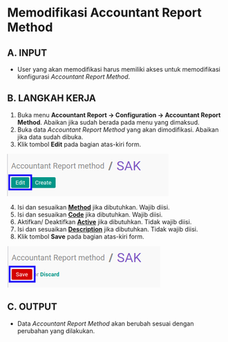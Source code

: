 # Memodifikasi Accountant Report Method

## A. INPUT

* User yang akan memodifikasi harus memiliki akses untuk memodifikasi konfigurasi *Accountant Report Method*.

## B. LANGKAH KERJA

1. Buka menu **Accountant Report -> Configuration -> Accountant Report Method**. Abaikan jika sudah berada pada menu yang dimaksud.
2. Buka data *Accountant Report Method* yang akan dimodifikasi. Abaikan jika data sudah dibuka.
3. Klik tombol **Edit** pada bagian atas-kiri form.

![](../../img/accountant-report-method/tombol-edit.png)

4. Isi dan sesuaikan **[Method](./penjelasan.md#field-method)** jika dibutuhkan. Wajib diisi.
5. Isi dan sesuaikan **[Code](./penjelasan.md#field-code)** jika dibutuhkan. Wajib diisi.
6. Aktifkan/ Deaktifkan **[Active](./penjelasan.md#field-active)** jika dibutuhkan. Tidak wajib diisi.
7. Isi dan sesuaikan **[Description](./penjelasan.md#field-description)** jika dibutuhkan. Tidak wajib diisi.
8. Klik tombol **Save** pada bagian atas-kiri form.

![](../../img/accountant-report-method/tombol-simpan-modifikasi.png)

## C. OUTPUT

* Data *Accountant Report Method* akan berubah sesuai dengan perubahan yang dilakukan.
